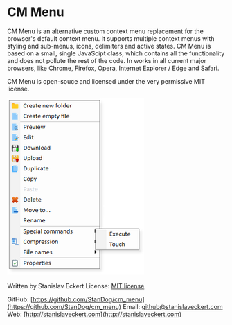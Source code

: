 # CM Menu

CM Menu is an alternative custom context menu replacement for the browser's default context menu. It supports multiple context menus with styling and sub-menus, icons, delimiters and active states. CM Menu is based on a small, single JavaScipt class, which contains all the functionality and does not pollute the rest of the code. In works in all current major browsers, like Chrome, Firefox, Opera, Internet Explorer / Edge and Safari.

CM Menu is open-souce and licensed under the very permissive MIT license.

[![Preview](https://raw.githubusercontent.com/StanDog/cm_menu/master/cm_menu/docu/files/47909ee1e829c9bf317c15188dde3991.png)](https://raw.githubusercontent.com/StanDog/cm_menu/master/cm_menu/docu/files/47909ee1e829c9bf317c15188dde3991.png)

Written by Stanislav Eckert
License: [MIT license](https://raw.githubusercontent.com/StanDog/cm_menu/master/cm_menu/LICENSE)

GitHub: [https://github.com/StanDog/cm_menu](https://github.com/StanDog/cm_menu)
Email: [github@stanislaveckert.com](mailto:github@stanislaveckert.com)
Web: [http://stanislaveckert.com](http://stanislaveckert.com)
